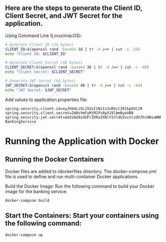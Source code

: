## Here are the steps to generate the Client ID, Client Secret, and JWT Secret for the application.

Using Command Line (Linux/macOS):
```bash
# Generate Client ID (24 bytes)
CLIENT_ID=$(openssl rand -base64 18 | tr -d /=+ | cut -c -24)
echo "Client ID: $CLIENT_ID"

# Generate Client Secret (48 bytes)
CLIENT_SECRET=$(openssl rand -base64 36 | tr -d /=+ | cut -c -48)
echo "Client Secret: $CLIENT_SECRET"

# Generate JWT Secret (64 bytes)
JWT_SECRET=$(openssl rand -base64 48 | tr -d /=+ | cut -c -64)
echo "JWT Secret: $JWT_SECRET"
```

Add values to application.properties file:
```properties sample
spring.security.client.id=eyJhbGciOiJIUzI1NiIsInR5cCI6IkpXVCJ9
spring.security.client.secret=Zm9vYmFyMjM1Pz8pX19lbmNyeXB0
spring.security.jwt.secret=aGVsbG9zdGFrZXRoZXNlY3JldGZvcnlvdXJhcHBsaWNhdGlvbg# BankingService
```

# Running the Application with Docker
## Running the Docker Containers

Docker files are added to /dockerfiles directory. The docker-compose.yml file is used to define and run multi-container Docker applications.

Build the Docker Image: Run the following command to build your Docker image for the banking service:

`docker-compose build`

## Start the Containers: Start your containers using the following command:
`docker-compose up`